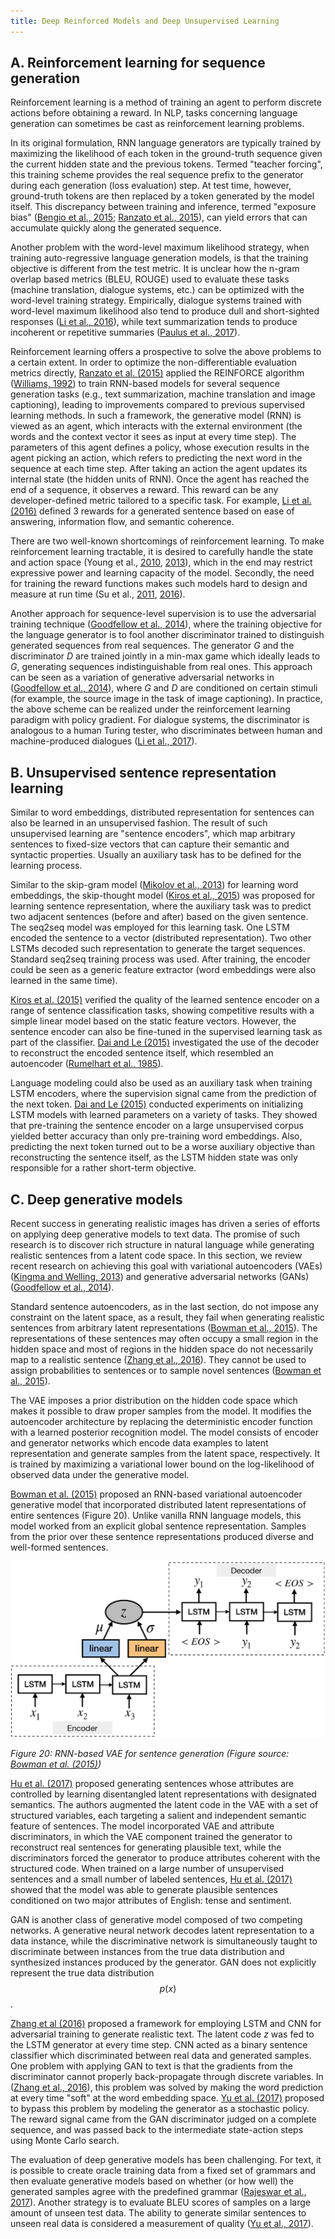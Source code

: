 ```yaml
---
title: Deep Reinforced Models and Deep Unsupervised Learning
---
```


## A. Reinforcement learning for sequence generation

Reinforcement learning is a method of training an agent to perform discrete actions before obtaining a reward. In NLP, tasks concerning language generation can sometimes be cast as reinforcement learning problems.

In its original formulation, RNN language generators are typically trained by maximizing the likelihood of each token in the ground-truth sequence given the current hidden state and the previous tokens. Termed "teacher forcing", this training scheme provides the real sequence prefix to the generator during each generation (loss evaluation) step. At test time, however, ground-truth tokens are then replaced by a token generated by the model itself. This discrepancy between training and inference, termed "exposure bias" ([Bengio et al., 2015](https://papers.nips.cc/paper/5956-scheduled-sampling-for-sequence-prediction-with-recurrent-neural-networks.pdf); [Ranzato et al., 2015](https://arxiv.org/abs/1511.06732)), can yield errors that can accumulate quickly along the generated sequence.

Another problem with the word-level maximum likelihood strategy, when training auto-regressive language generation models, is that the training objective is different from the test metric. It is unclear how the n-gram overlap based metrics (BLEU, ROUGE) used to evaluate these tasks (machine translation, dialogue systems, etc.) can be optimized with the word-level training strategy. Empirically, dialogue systems trained with word-level maximum likelihood also tend to produce dull and short-sighted responses ([Li et al., 2016](https://arxiv.org/abs/1606.01541)), while text summarization tends to produce incoherent or repetitive summaries ([Paulus et al., 2017](https://arxiv.org/abs/1705.04304)). 

Reinforcement learning offers a prospective to solve the above problems to a certain extent. In order to optimize the non-differentiable evaluation metrics directly, [Ranzato et al. (2015)](https://arxiv.org/abs/1511.06732) applied the REINFORCE algorithm ([Williams, 1992](http://www-anw.cs.umass.edu/~barto/courses/cs687/williams92simple.pdf)) to train RNN-based models for several sequence generation tasks (e.g., text summarization, machine translation and image captioning), leading to improvements compared to previous supervised learning methods. In such a framework, the generative model (RNN) is viewed as an agent, which interacts with the external environment (the words and the context vector it sees as input at every time step). The parameters of this agent defines a policy, whose execution results in the agent picking an action, which refers to predicting the next word in the sequence at each time step. After taking an action the agent updates its internal state (the hidden units of RNN). Once the agent has reached the end of a sequence, it observes a reward. This reward can be any developer-defined metric tailored to a specific task. For example, [Li et al. (2016)](https://arxiv.org/abs/1606.01541) defined 3 rewards for a generated sentence based on ease of answering, information flow, and semantic coherence. 

There are two well-known shortcomings of reinforcement learning. To make reinforcement learning tractable, it is desired to carefully handle the state and action space (Young et al., [2010](https://hal.archives-ouvertes.fr/hal-00598186), [2013](http://mi.eng.cam.ac.uk/~sjy/papers/ygtw13.pdf)), which in the end may restrict expressive power and learning capacity of the model. Secondly, the need for training the reward functions makes such models hard to design and measure at run time (Su et al., [2011](http://svr-www.eng.cam.ac.uk/~sjy/papers/svgk15.pdf), [2016](https://arxiv.org/abs/1605.07669)).

Another approach for sequence-level supervision is to use the adversarial training technique ([Goodfellow et al., 2014](https://papers.nips.cc/paper/5423-generative-adversarial-nets)), where the training objective for the language generator is to fool another discriminator trained to distinguish generated sequences from real sequences. The generator *G* and the discriminator *D* are trained jointly in a min-max game which ideally leads to *G*, generating sequences indistinguishable from real ones. This approach can be seen as a variation of generative adversarial networks in ([Goodfellow et al., 2014](https://papers.nips.cc/paper/5423-generative-adversarial-nets)), where *G* and *D* are conditioned on certain stimuli (for example, the source image in the task of image captioning). In practice, the above scheme can be realized under the reinforcement learning paradigm with policy gradient. For dialogue systems, the discriminator is analogous to a human Turing tester, who discriminates between human and machine-produced dialogues ([Li et al., 2017](https://arxiv.org/abs/1701.06547)).

## B. Unsupervised sentence representation learning

Similar to word embeddings, distributed representation for sentences can also be learned in an unsupervised fashion. The result of such unsupervised learning are "sentence encoders", which map arbitrary sentences to fixed-size vectors that can capture their semantic and syntactic properties. Usually an auxiliary task has to be defined for the learning process.

Similar to the skip-gram model ([Mikolov et al., 2013](https://arxiv.org/abs/1301.3781)) for learning word embeddings, the skip-thought model ([Kiros et al., 2015](https://papers.nips.cc/paper/5950-skip-thought-vectors.pdf)) was proposed for learning sentence representation, where the auxiliary task was to predict two adjacent sentences (before and after) based on the given sentence. The seq2seq model was employed for this learning task. One LSTM encoded the sentence to a vector (distributed representation). Two other LSTMs decoded such representation to generate the target sequences. Standard seq2seq training process was used. After training, the encoder could be seen as a generic feature extractor (word embeddings were also learned in the same time). 

[Kiros et al. (2015)](https://papers.nips.cc/paper/5950-skip-thought-vectors.pdf) verified the quality of the learned sentence encoder on a range of sentence classification tasks, showing competitive results with a simple linear model based on the static feature vectors. However, the sentence encoder can also be fine-tuned in the supervised learning task as part of the classifier. [Dai and Le (2015)](https://papers.nips.cc/paper/5949-semi-supervised-sequence-learning) investigated the use of the decoder to reconstruct the encoded sentence itself, which resembled an autoencoder ([Rumelhart et al., 1985](https://web.stanford.edu/class/psych209a/ReadingsByDate/02_06/PDPVolIChapter8.pdf)). 

Language modeling could also be used as an auxiliary task when training LSTM encoders, where the supervision signal came from the prediction of the next token. [Dai and Le (2015)](https://papers.nips.cc/paper/5949-semi-supervised-sequence-learning) conducted experiments on initializing LSTM models with learned parameters on a variety of tasks. They showed that pre-training the sentence encoder on a large unsupervised corpus yielded better accuracy than only pre-training word embeddings. Also, predicting the next token turned out to be a worse auxiliary objective than reconstructing the sentence itself, as the LSTM hidden state was only responsible for a rather short-term objective.

## C. Deep generative models

Recent success in generating realistic images has driven a series of efforts on applying deep generative models to text data. The promise of such research is to discover rich structure in natural language while generating realistic sentences from a latent code space. In this section, we review recent research on achieving this goal with variational autoencoders (VAEs) ([Kingma and Welling, 2013](https://arxiv.org/abs/1312.6114)) and generative adversarial networks (GANs) ([Goodfellow et al., 2014](https://papers.nips.cc/paper/5423-generative-adversarial-nets)).

Standard sentence autoencoders, as in the last section, do not impose any constraint on the latent space, as a result, they fail when generating realistic sentences from arbitrary latent representations ([Bowman et al., 2015](https://arxiv.org/abs/1511.06349)). The representations of these sentences may often occupy a small region in the hidden space and most of regions in the hidden space do not necessarily map to a realistic sentence ([Zhang et al., 2016](https://www.semanticscholar.org/paper/Generating-Text-via-Adversarial-Training-Zhang-Gan/fc3fb80cae9c41790da6454b928c9f794361a7c7)). They cannot be used to assign probabilities to sentences or to sample novel sentences ([Bowman et al., 2015](https://arxiv.org/abs/1511.06349)).

The VAE imposes a prior distribution on the hidden code space which makes it possible to draw proper samples from the model. It modifies the autoencoder architecture by replacing the deterministic encoder function with a learned posterior recognition model. The model consists of encoder and generator networks which encode data examples to latent representation and generate samples from the latent space, respectively. It is trained by maximizing a variational lower bound on the log-likelihood of observed data under the generative model. 

[Bowman et al. (2015)](https://arxiv.org/abs/1511.06349) proposed an RNN-based variational autoencoder generative model that incorporated distributed latent representations of entire sentences (Figure 20). Unlike vanilla RNN language models, this model worked from an explicit global sentence representation. Samples from the prior over these sentence representations produced diverse and well-formed sentences.

![alt txt](img/VAE.png)

*Figure 20: RNN-based VAE for sentence generation (Figure source: [Bowman et al. (2015)](https://arxiv.org/abs/1511.06349))*

[Hu et al. (2017)](https://arxiv.org/abs/1703.00955) proposed generating sentences whose attributes are controlled by learning disentangled latent representations with designated semantics. The authors augmented the latent code in the VAE with a set of structured variables, each targeting a salient and independent semantic feature of sentences. The model incorporated VAE and attribute discriminators, in which the VAE component trained the generator to reconstruct real sentences for generating plausible text, while the discriminators forced the generator to produce attributes coherent with the structured code. When trained on a large number of unsupervised sentences and a small number of labeled sentences, [Hu et al. (2017)](https://arxiv.org/abs/1703.00955) showed that the model was able to generate plausible sentences conditioned on two major attributes of English: tense and sentiment.

GAN is another class of generative model composed of two competing networks. A generative neural network decodes latent representation to a data instance, while the discriminative network is simultaneously taught to discriminate between instances from the true data distribution and synthesized instances produced by the generator. GAN does not explicitly represent the true data distribution $$p(x)$$. 

[Zhang et al (2016)](https://www.semanticscholar.org/paper/Generating-Text-via-Adversarial-Training-Zhang-Gan/fc3fb80cae9c41790da6454b928c9f794361a7c7) proposed a framework for employing LSTM and CNN for adversarial training to generate realistic text. The latent code $z$ was fed to the LSTM generator at every time step. CNN acted as a binary sentence classifier which discriminated between real data and generated samples. One problem with applying GAN to text is that the gradients from the discriminator cannot properly back-propagate through discrete variables. In ([Zhang et al., 2016](https://www.semanticscholar.org/paper/Generating-Text-via-Adversarial-Training-Zhang-Gan/fc3fb80cae9c41790da6454b928c9f794361a7c7)), this problem was solved by making the word prediction at every time "soft" at the word embedding space. [Yu et al. (2017)](https://arxiv.org/abs/1609.05473) proposed to bypass this problem by modeling the generator as a stochastic policy. The reward signal came from the GAN discriminator judged on a complete sequence, and was passed back to the intermediate state-action steps using Monte Carlo search.

The evaluation of deep generative models has been challenging. For text, it is possible to create oracle training data from a fixed set of grammars and then evaluate generative models based on whether (or how well) the generated samples agree with the predefined grammar ([Rajeswar et al., 2017](https://arxiv.org/abs/1705.10929)). Another strategy is to evaluate BLEU scores of samples on a large amount of unseen test data. The ability to generate similar sentences to unseen real data is considered a measurement of quality ([Yu et al., 2017](https://arxiv.org/abs/1609.05473)). 

